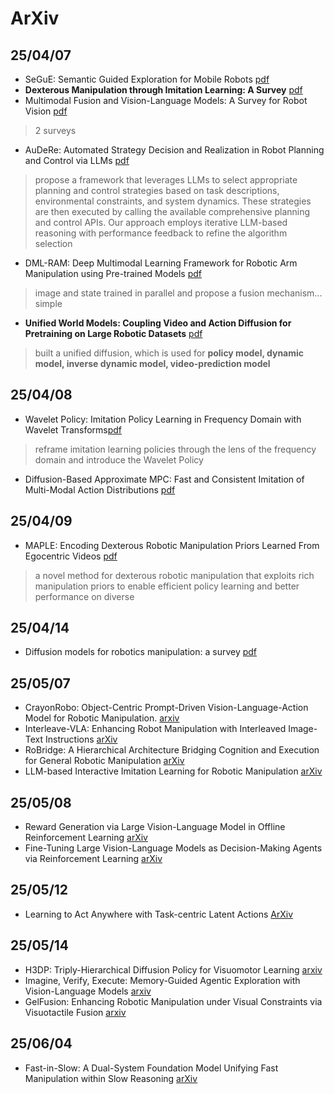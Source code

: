 # ArXiv
## 25/04/07
-  SeGuE: Semantic Guided Exploration for Mobile Robots [pdf](https://arxiv.org/pdf/2504.03629)
-  **Dexterous Manipulation through Imitation Learning: A Survey** [pdf](https://arxiv.org/pdf/2504.03515)
-  Multimodal Fusion and Vision-Language Models: A Survey for Robot Vision [pdf](https://arxiv.org/pdf/2504.02477)
> 2 surveys
-  AuDeRe: Automated Strategy Decision and Realization in Robot Planning and Control via LLMs [pdf](https://arxiv.org/pdf/2504.03015)
> propose a framework that leverages LLMs to select appropriate planning and control strategies based on task descriptions, environmental constraints, and system dynamics. These strategies are then executed by calling the available comprehensive planning and control APIs. Our approach employs iterative LLM-based reasoning with performance feedback to refine the algorithm selection
-  DML-RAM: Deep Multimodal Learning Framework for Robotic Arm Manipulation using Pre-trained Models [pdf](https://arxiv.org/pdf/2504.03423)
> image and state trained in parallel and propose a fusion mechanism... simple
-  **Unified World Models: Coupling Video and Action Diffusion for Pretraining on Large Robotic Datasets** [pdf](https://arxiv.org/pdf/2504.02792)
> built a unified diffusion, which is used for **policy model, dynamic model, inverse dynamic model, video-prediction model** 
## 25/04/08
- Wavelet Policy: Imitation Policy Learning in Frequency Domain with Wavelet Transforms[pdf](https://arxiv.org/pdf/2504.04991)
> reframe imitation learning policies through the lens of the frequency domain and introduce the Wavelet Policy
- Diffusion-Based Approximate MPC: Fast and Consistent Imitation of Multi-Modal Action Distributions [pdf](https://arxiv.org/pdf/2504.04603)
## 25/04/09
- MAPLE: Encoding Dexterous Robotic Manipulation Priors Learned From Egocentric Videos [pdf](https://arxiv.org/pdf/2504.06084)
> a novel method for dexterous robotic manipulation that exploits rich manipulation priors to enable efficient policy learning and better performance on diverse

## 25/04/14
- Diffusion models for robotics manipulation: a survey [pdf](https://arxiv.org/pdf/2504.08438)

## 25/05/07
- CrayonRobo: Object-Centric Prompt-Driven Vision-Language-Action Model for Robotic Manipulation. [arxiv](https://arxiv.org/pdf/2505.02166)
- Interleave-VLA: Enhancing Robot Manipulation with Interleaved Image-Text Instructions [arXiv](https://arxiv.org/pdf/2505.02152)
- RoBridge: A Hierarchical Architecture Bridging Cognition and Execution for General Robotic Manipulation [arXiv](https://arxiv.org/pdf/2505.01709)
- LLM-based Interactive Imitation Learning for Robotic Manipulation [arXiv](https://arxiv.org/pdf/2504.21769)

## 25/05/08
- Reward Generation via Large Vision-Language Model in Offline Reinforcement Learning [arXiv](https://arxiv.org/pdf/2504.08772v1)
- Fine-Tuning Large Vision-Language Models as Decision-Making Agents via Reinforcement Learning [arXiv](https://proceedings.neurips.cc/paper_files/paper/2024/file/c848b7d3adc08fcd0bf1df3101ba6728-Paper-Conference.pdf)

## 25/05/12
- Learning to Act Anywhere with Task-centric Latent Actions [ArXiv](https://arxiv.org/pdf/2505.06111)

## 25/05/14
- H3DP: Triply-Hierarchical Diffusion Policy for Visuomotor Learning [arxiv](https://arxiv.org/pdf/2505.07819)
- Imagine, Verify, Execute: Memory-Guided Agentic Exploration with Vision-Language Models [arxiv](https://arxiv.org/pdf/2505.07815)
- GelFusion: Enhancing Robotic Manipulation under Visual Constraints via Visuotactile Fusion [arxiv](https://arxiv.org/pdf/2505.07455)

## 25/06/04
- Fast-in-Slow: A Dual-System Foundation Model Unifying Fast Manipulation within Slow Reasoning [arXiv](https://arxiv.org/pdf/2506.01953)


